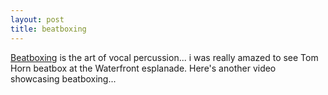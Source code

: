 ```yaml
---
layout: post
title: beatboxing
---
```


[Beatboxing](http://en.wikipedia.org/wiki/Beatboxing) is the art of vocal percussion... i was really amazed to see Tom Horn beatbox at the Waterfront esplanade. Here's another video showcasing beatboxing...
